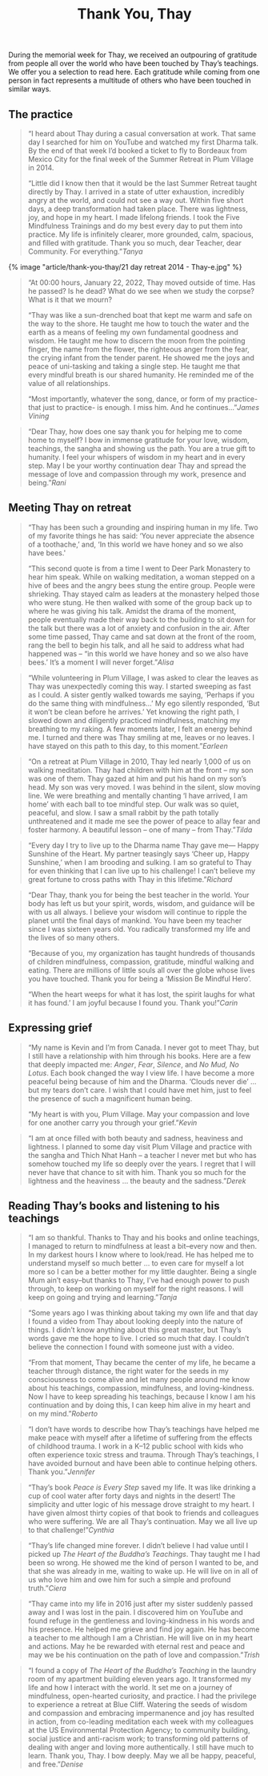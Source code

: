 ﻿---
title: Thank You, Thay
# author: 
---

<p class="editors-preface">During the memorial week for Thay, we received an outpouring of gratitude from people all over the world who have been touched by Thay’s teachings. We offer you a selection to read here. Each gratitude while coming from one person in fact represents a multitude of others who have been touched in similar ways.</p>

## The practice

> “I heard about Thay during a casual conversation at work. That same day I searched for him on YouTube and watched my first Dharma talk. By the end of that week I’d booked a ticket to fly to Bordeaux from Mexico City for the final week of the Summer Retreat in Plum Village in 2014. 
> 
> “Little did I know then that it would be the last Summer Retreat taught directly by Thay. I arrived in a state of utter exhaustion, incredibly angry at the world, and could not see a way out. Within five short days, a deep transformation had taken place. There was lightness, joy, and hope in my heart. I made lifelong friends. I took the Five Mindfulness Trainings and do my best every day to put them into practice. My life is infinitely clearer, more grounded, calm, spacious, and filled with gratitude. Thank you so much, dear Teacher, dear Community. For everything.”<cite>Tanya</cite>

{% image "article/thank-you-thay/21 day retreat 2014 - Thay-e.jpg" %}

> “At 00:00 hours, January 22, 2022, Thay moved outside of time. Has he passed? Is he dead? What do we see when we study the corpse? What is it that we mourn?
> 
> “Thay was like a sun-drenched boat that kept me warm and safe on the way to the shore. He taught me how to touch the water and the earth as a means of feeling my own fundamental goodness and wisdom. He taught me how to discern the moon from the pointing finger, the name from the flower, the righteous anger from the fear, the crying infant from the tender parent. He showed me the joys and peace of uni-tasking and taking a single step. He taught me that every mindful breath is our shared humanity. He reminded me of the value of all relationships.
> 
> “Most importantly, whatever the song, dance, or form of my practice- that just to practice- is enough. I miss him. And he continues…”<cite>James Vining</cite>


> “Dear Thay, how does one say thank you for helping me to come home to myself? I bow in immense gratitude for your love, wisdom, teachings, the sangha and showing us the path. You are a true gift to humanity. I feel your whispers of wisdom in my heart and in every step. May I be your worthy continuation dear Thay and spread the message of love and compassion through my work, presence and being.”<cite>Rani</cite>

## Meeting Thay on retreat

> “Thay has been such a grounding and inspiring human in my life. Two of my favorite things he has said: ‘You never appreciate the absence of a toothache,’ and, ‘In this world we have honey and so we also have bees.'
> 
> “This second quote is from a time I went to Deer Park Monastery to hear him speak. While on walking meditation, a woman stepped on a hive of bees and the angry bees stung the entire group. People were shrieking. Thay stayed calm as leaders at the monastery helped those who were stung. He then walked with some of the group back up to where he was giving his talk. Amidst the drama of the moment, people eventually made their way back to the building to sit down for the talk but there was a lot of anxiety and confusion in the air. After some time passed, Thay came and sat down at the front of the room, rang the bell to begin his talk, and all he said to address what had happened was – “in this world we have honey and so we also have bees.’ It’s a moment I will never forget.”<cite>Alisa</cite>


> “While volunteering in Plum Village, I was asked to clear the leaves as Thay was unexpectedly coming this way. I started sweeping as fast as I could. A sister gently walked towards me saying, ‘Perhaps if you do the same thing with mindfulness…’ My ego silently responded, ‘But it won’t be clean before he arrives.’ Yet knowing the right path, I slowed down and diligently practiced mindfulness, matching my breathing to my raking. A few moments later, I felt an energy behind me. I turned and there was Thay smiling at me, leaves or no leaves. I have stayed on this path to this day, to this moment.”<cite>Earleen</cite>

> “On a retreat at Plum Village in 2010, Thay led nearly 1,000 of us on walking meditation. Thay had children with him at the front – my son was one of them. Thay gazed at him and put his hand on my son’s head. My son was very moved. I was behind in the silent, slow moving line. We were breathing and mentally chanting ‘I have arrived, I am home’ with each ball to toe mindful step. Our walk was so quiet, peaceful, and slow. I saw a small rabbit by the path totally unthreatened and it made me see the power of peace to allay fear and foster harmony. A beautiful lesson – one of many – from Thay.”<cite>Tilda</cite>

> “Every day I try to live up to the Dharma name Thay gave me— Happy Sunshine of the Heart. My partner teasingly says ‘Cheer up, Happy Sunshine,’ when I am brooding and sulking. I am so grateful to Thay for even thinking that I can live up to his challenge! I can’t believe my great fortune to cross paths with Thay in this lifetime.”<cite>Richard</cite>


> “Dear Thay, thank you for being the best teacher in the world. Your body has left us but your spirit, words, wisdom, and guidance will be with us all always. I believe your wisdom will continue to ripple the planet until the final days of mankind. You have been my teacher since I was sixteen years old. You radically transformed my life and the lives of so many others.
> 
> “Because of you, my organization has taught hundreds of thousands of children mindfulness, compassion, gratitude, mindful walking and eating. There are millions of little souls all over the globe whose lives you have touched. Thank you for being a ‘Mission Be Mindful Hero’.
> 
> “When the heart weeps for what it has lost, the spirit laughs for what it has found.’ I am joyful because I found you. Thank you!”<cite>Carin</cite>

## Expressing grief

> “My name is Kevin and I’m from Canada. I never got to meet Thay, but I still have a relationship with him through his books. Here are a few that deeply impacted me: *Anger*, *Fear*, *Silence*, and *No Mud, No Lotus*. Each book changed the way I view life. I have become a more peaceful being because of him and the Dharma. ‘Clouds never die’ … but my tears don’t care. I wish that I could have met him, just to feel the presence of such a magnificent human being.
> 
> “My heart is with you, Plum Village. May your compassion and love for one another carry you through your grief.”<cite>Kevin</cite>

> “I am at once filled with both beauty and sadness, heaviness and lightness. I planned to some day visit Plum Village and practice with the sangha and Thich Nhat Hanh – a teacher I never met but who has somehow touched my life so deeply over the years. I regret that I will never have that chance to sit with him. Thank you so much for the lightness and the heaviness … the beauty and the sadness.”<cite>Derek</cite>

## Reading Thay’s books and listening to his teachings

> “I am so thankful. Thanks to Thay and his books and online teachings, I managed to return to mindfulness at least a bit–every now and then. In my darkest hours I know where to look/read. He has helped me to understand myself so much better … to even care for myself a lot more so I can be a better mother for my little daughter. Being a single Mum ain’t easy–but thanks to Thay, I’ve had enough power to push through, to keep on working on myself for the right reasons. I will keep on going and trying and learning.”<cite>Tanja</cite> 


> “Some years ago I was thinking about taking my own life and that day I found a video from Thay about looking deeply into the nature of things. I didn’t know anything about this great master, but Thay’s words gave me the hope to live. I cried so much that day. I couldn’t believe the connection I found with someone just with a video. 
> 
> “From that moment, Thay became the center of my life, he became a teacher through distance, the right water for the seeds in my consciousness to come alive and let many people around me know about his teachings, compassion, mindfulness, and loving-kindness. Now I have to keep spreading his teachings, because I know I am his continuation and by doing this, I can keep him alive in my heart and on my mind.”<cite>Roberto</cite>


> “I don’t have words to describe how Thay’s teachings have helped me make peace with myself after a lifetime of suffering from the effects of childhood trauma. I work in a K–12 public school with kids who often experience toxic stress and trauma. Through Thay’s teachings, I have avoided burnout and have been able to continue helping others. Thank you.”<cite>Jennifer</cite>

> “Thay’s book *Peace is Every Step* saved my life. It was like drinking a cup of cool water after forty days and nights in the desert! The simplicity and utter logic of his message drove straight to my heart. I have given almost thirty copies of that book to friends and colleagues who were suffering. We are all Thay’s continuation. May we all live up to that challenge!”<cite>Cynthia</cite>

> “Thay’s life changed mine forever. I didn’t believe I had value until I picked up *The Heart of the Buddha’s Teachings*. Thay taught me I had been so wrong. He showed me the kind of person I wanted to be, and that she was already in me, waiting to wake up. He will live on in all of us who love him and owe him for such a simple and profound truth.”<cite>Ciera</cite>

> “Thay came into my life in 2016 just after my sister suddenly passed away and I was lost in the pain. I discovered him on YouTube and found refuge in the gentleness and loving-kindness in his words and his presence. He helped me grieve and find joy again. He has become a teacher to me although I am a Christian. He will live on in my heart and actions. May he be rewarded with eternal rest and peace and may we be his continuation on the path of love and compassion.”<cite>Trish</cite>

> “I found a copy of *The Heart of the Buddha’s Teaching* in the laundry room of my apartment building eleven years ago. It transformed my life and how I interact with the world. It set me on a journey of mindfulness, open-hearted curiosity, and practice. I had the privilege to experience a retreat at Blue Cliff. Watering the seeds of wisdom and compassion and embracing impermanence and joy has resulted in action, from co-leading meditation each week with my colleagues at the US Environmental Protection Agency; to community building, social justice and anti-racism work; to transforming old patterns of dealing with anger and loving more authentically. I still have much to learn. Thank you, Thay. I bow deeply. May we all be happy, peaceful, and free.”<cite>Denise</cite>
